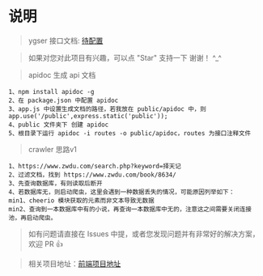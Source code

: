 # 说明
>  ygser 接口文档: [待配置](https://github.com/yugef3h/blogserver)

>  如果对您对此项目有兴趣，可以点 "Star" 支持一下 谢谢！ ^_^

>  apidoc 生成 api 文档
```
1、npm install apidoc -g
2、在 package.json 中配置 apidoc
3、app.js 中设置生成文档的路径，若我放在 public/apidoc 中，则 app.use('/public',express.static('public'));
4、public 文件夹下 创建 apidoc
5、根目录下运行 apidoc -i routes -o public/apidoc，routes 为接口注释文件
```

>  crawler 思路v1
```
1、https://www.zwdu.com/search.php?keyword=择天记   
2、过滤文档，找到 https://www.zwdu.com/book/8634/
3、先查询数据库，有则读取后断开
4、若数据库无，则启动爬虫，这里会遇到一种数据丢失的情况，可能原因列举如下：
min1、cheerio 模块获取的元素而非文本导致无数据
min2、查询到一本数据库中有的小说，再查询一本数据库中无的，注意这之间需要关闭连接池，再启动爬虫。

```

>  如有问题请直接在 Issues 中提，或者您发现问题并有非常好的解决方案，欢迎 PR 👍

>  相关项目地址：[前端项目地址](http://www.blackatall.cn)  
